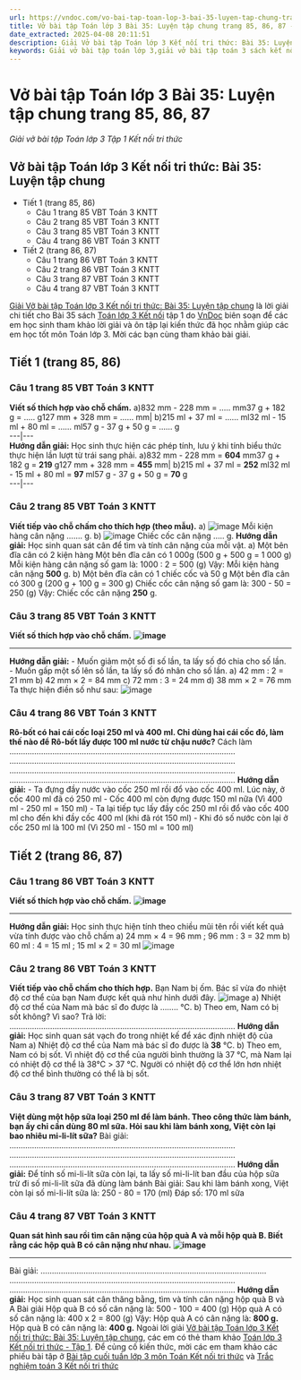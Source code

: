 ```yaml
---
url: https://vndoc.com/vo-bai-tap-toan-lop-3-bai-35-luyen-tap-chung-trang-85-86-87-310543
title: Vở bài tập Toán lớp 3 Bài 35: Luyện tập chung trang 85, 86, 87 - Giải vở bài tập Toán lớp 3 Tập 1 Kết nối tri thức - VnDoc.com
date_extracted: 2025-04-08 20:11:51
description: Giải Vở bài tập Toán lớp 3 Kết nối tri thức: Bài 35: Luyện tập chung, luyện giải bài tập Toán lớp 3 ngắn gọn, dễ hiểu. Mời các em cùng theo dõi.
keywords: Giải vở bài tập toán lớp 3,giải vở bài tập toán 3 sách kết nối luyện tập chung,giải vở bài tập toán 3 sách kết nối tri thức luyện tập chung,giải vở bài tập toán 3 sách kết nối tri thức bài 35,luyện tập chung,Giải vở bài tập toán 3 kết nối bài luyện tập chung
---
```


# Vở bài tập Toán lớp 3 Bài 35: Luyện tập chung trang 85, 86, 87
 _Giải vở bài tập Toán lớp 3 Tập 1 Kết nối tri thức_
## **Vở bài tập Toán lớp 3 Kết nối tri thức: Bài 35: Luyện tập chung**
  * Tiết 1 \(trang 85, 86\)
    * Câu 1 trang 85 VBT Toán 3 KNTT
    * Câu 2 trang 85 VBT Toán 3 KNTT
    * Câu 3 trang 85 VBT Toán 3 KNTT
    * Câu 4 trang 86 VBT Toán 3 KNTT
  * Tiết 2 \(trang 86, 87\)
    * Câu 1 trang 86 VBT Toán 3 KNTT
    * Câu 2 trang 86 VBT Toán 3 KNTT
    * Câu 3 trang 87 VBT Toán 3 KNTT
    * Câu 4 trang 87 VBT Toán 3 KNTT

[Giải Vở bài tập Toán lớp 3 Kết nối tri thức: Bài 35: Luyện tập chung](<https://vndoc.com/vo-bai-tap-toan-lop-3-bai-35-luyen-tap-chung-trang-85-86-87-310543>) là lời giải chi tiết cho Bài 35  sách [Toán lớp 3 Kết nối](<https://vndoc.com/toan-lop-3-kntt> "Toán lớp 3 Kết nối") tập 1 do [VnDoc](<https://vndoc.com/>) biên soạn để các em học sinh tham khảo lời giải và ôn tập lại kiến thức đã học nhằm giúp các em học tốt môn Toán lớp 3. Mời các bạn cùng tham khảo bài giải.
## **Tiết 1 \(trang 85, 86\)**
### Câu 1 trang 85  VBT Toán 3 KNTT
**Viết số thích hợp vào chỗ chấm.**
a\)832 mm - 228 mm = ….. mm37 g + 182 g = ….. g127 mm + 328 mm = …… mm| b\)215 ml + 37 ml = …… ml32 ml - 15 ml + 80 ml = …… ml57 g - 37 g + 50 g = …… g  
---|---  
**Hướng dẫn giải:**
Học sinh thực hiện các phép tính, lưu ý khi tính biểu thức thực hiện lần lượt từ trái sang phải.
a\)832 mm - 228 mm = **604** mm37 g + 182 g = **219** g127 mm + 328 mm = **455** mm| b\)215 ml + 37 ml = **252** ml32 ml - 15 ml + 80 ml = **97** ml57 g - 37 g + 50 g = **70** g  
---|---  
### Câu 2 trang 85 VBT Toán 3 KNTT
**Viết tiếp vào chỗ chấm cho thích hợp \(theo mẫu\).**
a\)
![image](https://i.vdoc.vn/data/image/2023/11/30/Picture1-5.png)
Mỗi kiện hàng cân nặng ……. g.
b\)
![image](https://i.vdoc.vn/data/image/2023/11/30/Picture2-5.png)
Chiếc cốc cân nặng ….. g.
**Hướng dẫn giải:**
Học sinh quan sát cân để tìm và tính cân nặng của mỗi vật.
a\)
Một bên đĩa cân có 2 kiện hàng
Một bên đĩa cân có 1 000g \(500 g + 500 g = 1 000 g\)
Mỗi kiện hàng cân nặng số gam là:
1000 : 2 = 500 \(g\)
Vậy: Mỗi kiện hàng cân nặng **500** g.
b\)
Một bên đĩa cân có 1 chiếc cốc và 50 g
Một bên đĩa cân có 300 g \(200 g + 100 g = 300 g\)
Chiếc cốc cân nặng số gam là:
300 - 50 = 250 \(g\)
Vậy: Chiếc cốc cân nặng **250** g.
### Câu 3 trang 85 VBT Toán 3 KNTT
**Viết số thích hợp vào chỗ chấm.**
**![image](https://i.vdoc.vn/data/image/2023/11/30/Picture3-5.png)**
****
**Hướng dẫn giải:**
\- Muốn giảm một số đi số lần, ta lấy số đó chia cho số lần.
\- Muốn gấp một số lên số lần, ta lấy số đó nhân cho số lần.
a\) 42 mm : 2 = 21 mm
b\) 42 mm × 2 = 84 mm
c\) 72 mm : 3 = 24 mm
d\) 38 mm × 2 = 76 mm
Ta thực hiện điền số như sau:
![image](https://i.vdoc.vn/data/image/2023/11/30/Picture4-5.png)
### Câu 4 trang 86 VBT Toán 3 KNTT
**Rô-bốt có hai cái cốc loại 250 ml và 400 ml. Chỉ dùng hai cái cốc đó, làm thế nào để Rô-bốt lấy được 100 ml nước từ chậu nước?**
Cách làm
….……………………………………………………………………………………
….……………………………………………………………………………………
….……………………………………………………………………………………
….……………………………………………………………………………………
**Hướng dẫn giải:**
\- Ta đựng đầy nước vào cốc 250 ml rồi đổ vào cốc 400 ml. Lúc này, ở cốc 400 ml đã có 250 ml
\- Cốc 400 ml còn đựng được 150 ml nữa \(Vì 400 ml - 250 ml = 150 ml\)
\- Ta lại tiếp tục lấy đầy cốc 250 ml rồi đổ vào cốc 400 ml cho đến khi đầy cốc 400 ml \(khi đã rót 150 ml\)
\- Khi đó số nước còn lại ở cốc 250 ml là 100 ml \(Vì 250 ml - 150 ml = 100 ml\)
## **Tiết 2 \(trang 86, 87\)**
### Câu 1 trang 86  VBT Toán 3 KNTT
**Viết số thích hợp vào chỗ chấm.**
**![image](https://i.vdoc.vn/data/image/2023/11/30/Picture5-4.png)**
****
**Hướng dẫn giải:**
Học sinh thực hiện tính theo chiều mũi tên rồi viết kết quả vừa tính được vào chỗ chấm
a\) 24 mm × 4 = 96 mm ; 96 mm : 3 = 32 mm
b\) 60 ml : 4 = 15 ml ; 15 ml × 2 = 30 ml
![image](https://i.vdoc.vn/data/image/2023/11/30/Picture6-4.png)
### Câu 2 trang 86 VBT Toán 3 KNTT
**Viết tiếp vào chỗ chấm cho thích hợp.**
Bạn Nam bị ốm. Bác sĩ vừa đo nhiệt độ cơ thể của bạn Nam được kết quả như hình dưới đây.
![image](https://i.vdoc.vn/data/image/2023/11/30/Picture7-2.png)
a\) Nhiệt độ cơ thể của Nam mà bác sĩ đo được là …….. ℃.
b\) Theo em, Nam có bị sốt không? Vì sao?
Trả lời: ….……………………………………………………………………………………
**Hướng dẫn giải:**
Học sinh quan sát vạch đo trong nhiệt kế để xác định nhiệt độ của Nam
a\) Nhiệt độ cơ thể của Nam mà bác sĩ đo được là **38** ℃.
b\) Theo em, Nam có bị sốt.
Vì nhiệt độ cơ thể của người bình thường là 37 ℃, mà Nam lại có nhiệt độ cơ thể là 38℃ > 37 ℃.
Người có nhiệt độ cơ thể lớn hơn nhiệt độ cơ thể bình thường có thể là bị sốt.
### Câu 3 trang 87 VBT Toán 3 KNTT
**Việt dùng một hộp sữa loại 250 ml để làm bánh. Theo công thức làm bánh, bạn ấy chỉ cần dùng 80 ml sữa. Hỏi sau khi làm bánh xong, Việt còn lại bao nhiêu mi-li-lít sữa?**
Bài giải:
….……………………………………………………………………………………
….……………………………………………………………………………………
….……………………………………………………………………………………
**Hướng dẫn giải:**
Để tính số mi-li-lít sữa còn lại, ta lấy số mi-li-lít ban đầu của hộp sữa trừ đi số mi-li-lít sữa đã dùng làm bánh
Bài giải:
Sau khi làm bánh xong, Việt còn lại số mi-li-lít sữa là:
250 - 80 = 170 \(ml\)
Đáp số: 170 ml sữa
### Câu 4 trang 87 VBT Toán 3 KNTT
**Quan sát hình sau rồi tìm cân nặng của hộp quà A và mỗi hộp quà B. Biết rằng các hộp quà B có cân nặng như nhau.**
**![image](https://i.vdoc.vn/data/image/2023/11/30/Picture8-1.png)**
****
Bài giải:
….……………………………………………………………………………………
….……………………………………………………………………………………
….……………………………………………………………………………………
**Hướng dẫn giải:**
Học sinh quan sát cân thăng bằng, tìm và tính cân nặng hộp quà B và A
Bài giải
Hộp quà B có số cân nặng là:
500 - 100 = 400 \(g\)
Hộp quà A có số cân nặng là:
400 x 2 = 800 \(g\)
Vậy:
Hộp quà A có cân nặng là: **800 g.**
Hộp quà B có cân nặng là: **400 g.**
Ngoài lời giải [Vở bài tập Toán lớp 3 Kết nối tri thức: Bài 35: Luyện tập chung](<https://vndoc.com/vo-bai-tap-toan-lop-3-bai-35-luyen-tap-chung-trang-85-86-87-310543>), các em có thẻ tham khảo [Toán lớp 3 Kết nối tri thức - Tập 1](<https://vndoc.com/toan-lop-3-kntt>). Để củng cố kiến thức, mời các em tham khảo các phiếu bài tập ở [Bài tập cuối tuần lớp 3 môn Toán Kết nối tri thức](<https://vndoc.com/de-kiem-tra-cuoi-tuan-toan3>) và [Trắc nghiệm toán 3 Kết nối tri thức](<https://vndoc.com/trac-nghiem-toan-3-kntt>)
